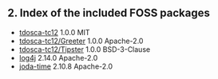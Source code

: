 
## 2. Index of the included FOSS packages

- [tdosca-tc12](#tdosca-tc12) 1.0.0 MIT
- [tdosca-tc12/Greeter](#tdosca-tc12/greeter) 1.0.0 Apache-2.0
- [tdosca-tc12/Tipster](#tdosca-tc12/tipster) 1.0.0 BSD-3-Clause
- [log4j](#log4j) 2.14.0 Apache-2.0
- [joda-time](#joda-time) 2.10.8 Apache-2.0
